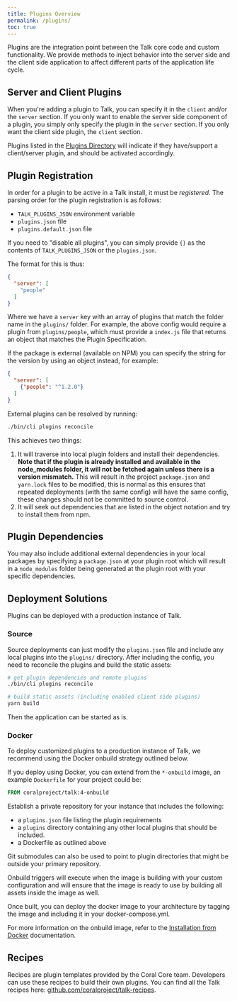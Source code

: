 ```yaml
---
title: Plugins Overview
permalink: /plugins/
toc: true
---
```


Plugins are the integration point between the Talk core code and custom
functionality. We provide methods to inject behavior into the server side and
the client side application to affect different parts of the application
life cycle.

## Server and Client Plugins

When you're adding a plugin to Talk, you can specify it in the `client` and/or
the `server` section. If you only want to enable the server side component of a
plugin, you simply only specify the plugin in the `server` section. If you only
want the client side plugin, the `client` section.

Plugins listed in the [Plugins Directory](/talk/plugins-directory/) will
indicate if they have/support a client/server plugin, and should be activated
accordingly.

## Plugin Registration

In order for a plugin to be active in a Talk install, it must be _registered_.
The parsing order for the plugin registration is as follows:

- `TALK_PLUGINS_JSON` environment variable
- `plugins.json` file
- `plugins.default.json` file

If you need to "disable all plugins", you can simply provide `{}` as the
contents of `TALK_PLUGINS_JSON` or the `plugins.json`.

The format for this is thus:

```json
{
  "server": [
    "people"
  ]
}
```

Where we have a `server` key with an array of plugins that match the folder
name in the `plugins/` folder. For example, the above config would
require a plugin from `plugins/people`, which must provide a `index.js` file
that returns an object that matches the Plugin Specification.

If the package is external (available on NPM) you can specify the string for
the version by using an object instead, for example:

```json
{
  "server": [
    {"people": "^1.2.0"}
  ]
}
```

External plugins can be resolved by running:

```bash
./bin/cli plugins reconcile
```

This achieves two things:

1. It will traverse into local plugin folders and install their dependencies.
  __Note that if the plugin is already installed and available in the
  node_modules folder, it will not be fetched again unless there is a version
  mismatch.__ This will result in the project `package.json` and `yarn.lock`
  files to be modified, this is normal as this ensures that repeated deployments
  (with the same config) will have the same config, these changes should not be
  committed to source control.
2. It will seek out dependencies that are listed in the object notation and try
  to install them from npm.

## Plugin Dependencies

You may also include additional external dependencies in your local packages by
specifying a `package.json` at your plugin root which will result in a
`node_modules` folder being generated at the plugin root with your specific
dependencies.

## Deployment Solutions

Plugins can be deployed with a production instance of Talk.

### Source

Source deployments can just modify the `plugins.json` file and include any
local plugins into the `plugins/` directory. After including the config, you
need to reconcile the plugins and build the static assets:

```bash
# get plugin dependencies and remote plugins
./bin/cli plugins reconcile

# build static assets (including enabled client side plugins)
yarn build
```

Then the application can be started as is.

### Docker

To deploy customized plugins to a production instance of Talk, we recommend using the Docker onbuild strategy outlined below.

If you deploy using Docker, you can extend from the `*-onbuild` image, an
example `Dockerfile` for your project could be:

```Dockerfile
FROM coralproject/talk:4-onbuild
```

Establish a private repository for your instance that includes the following:

* a `plugins.json` file
listing the plugin requirements
* a `plugins` directory containing any
other local plugins that should be included.
* a Dockerfile as outlined above

Git submodules can also be used to point to plugin directories that might be outside your primary repository. 

Onbuild triggers will execute when the image is building with your custom
configuration and will ensure that the image is ready to use by building all
assets inside the image as well.

Once built, you can deploy the docker image to your architecture by tagging the image and including it in your docker-compose.yml. 

For more information on the onbuild image, refer to the
[Installation from Docker](/talk/installation-from-docker/) documentation.

## Recipes

Recipes are plugin templates provided by the Coral Core team. Developers can use
these recipes to build their own plugins. You can find all the Talk recipes
here: [github.com/coralproject/talk-recipes](https://github.com/coralproject/talk-recipes/).
